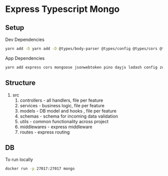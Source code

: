 # Express Typescript Mongo

## Setup

Dev Dependencies

```bash
yarn add -D yarn add -D @types/body-parser @types/config @types/cors @types/express @types/node @types/pino @types/mongoose @types/jsonwebtoken @types/lodash @types/nanoid ts-node-dev typescript
```

App Dependencies

```bash
yarn add express cors mongoose jsonwebtoken pino dayjs lodash config zod pino-pretty
```

## Structure

1. src
    1. controllers - all handlers, file per feature
    2. services - business logic, file per feature
    3. models - DB model and hooks , file per feature
    4. schemas - schema for incoming data validation
    5. utils - common functionality across project
    6. middlewares - express middleware
    7. routes - express routing

## DB

To run locally

```bash
docker run -p 27017:27017 mongo
```
